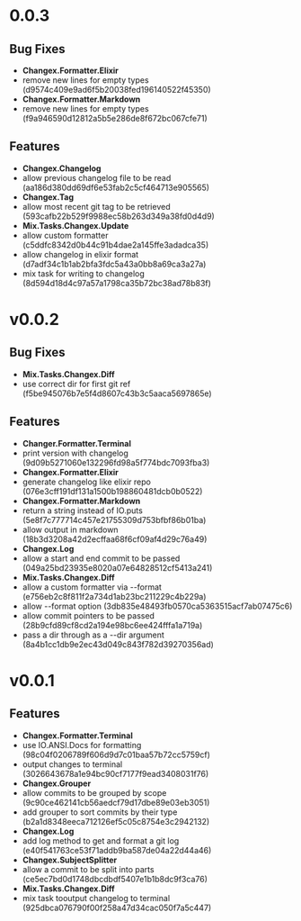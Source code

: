 # 0.0.3

## Bug Fixes

 * **Changex.Formatter.Elixir**
  * remove new lines for empty types (d9574c409e9ad6f5b20038fed196140522f45350)
 * **Changex.Formatter.Markdown**
  * remove new lines for empty types (f9a946590d12812a5b5e286de8f672bc067cfe71)

## Features

 * **Changex.Changelog**
  * allow previous changelog file to be read (aa186d380dd69df6e53fab2c5cf464713e905565)
 * **Changex.Tag**
  * allow most recent git tag to be retrieved (593cafb22b529f9988ec58b263d349a38fd0d4d9)
 * **Mix.Tasks.Changex.Update**
  * allow custom formatter (c5ddfc8342d0b44c91b4dae2a145ffe3adadca35)
  * allow changelog in elixir format (d7adf34c1b1ab2bfa3fdc5a43a0bb8a69ca3a27a)
  * mix task for writing to changelog (8d594d18d4c97a57a1798ca35b72bc38ad78b83f)

# v0.0.2

## Bug Fixes

 * **Mix.Tasks.Changex.Diff**
  * use correct dir for first git ref (f5be945076b7e5f4d8607c43b3c5aaca5697865e)

## Features

 * **Changer.Formatter.Terminal**
  * print version with changelog (9d09b5271060e132296fd98a5f774bdc7093fba3)
 * **Changex.Formatter.Elixir**
  * generate changelog like elixir repo (076e3cff191df131a1500b198860481dcb0b0522)
 * **Changex.Formatter.Markdown**
  * return a string instead of IO.puts (5e8f7c777714c457e21755309d753bfbf86b01ba)
  * allow output in markdown (18b3d3208a42d2ecffaa68f6cf09af4d29c76a49)
 * **Changex.Log**
  * allow a start and end commit to be passed (049a25bd23935e8020a07e64828512cf5413a241)
 * **Mix.Tasks.Changex.Diff**
  * allow a custom formatter via --format (e756eb2c8f811f2a734d1ab23bc211229c4b229a)
  * allow --format option (3db835e48493fb0570ca5363515acf7ab07475c6)
  * allow commit pointers to be passed (28b9cfd89cf8cd2a194e98bc6ee424fffa1a719a)
  * pass a dir through as a --dir argument (8a4b1cc1db9e2ec43d049c843f782d39270356ad)

# v0.0.1

## Features

 * **Changex.Formatter.Terminal**
  * use IO.ANSI.Docs for formatting (98c04f0206789f606d9d7c01baa57b72cc5759cf)
  * output changes to terminal (3026643678a1e94bc90cf7177f9ead3408031f76)
 * **Changex.Grouper**
  * allow commits to be grouped by scope (9c90ce462141cb56aedcf79d17dbe89e03eb3051)
  * add grouper to sort commits by their type (b2a1d8348eeca712126ef5c05c8754e3c2942132)
 * **Changex.Log**
  * add log method to get and format a git log (e40f541763ce53f71addb9ba587de04a22d44a46)
 * **Changex.SubjectSplitter**
  * allow a commit to be split into parts (ce5ec7bd0d1748dbcdbdf5407e1b1b8dc9f3ca76)
 * **Mix.Tasks.Changex.Diff**
  * mix task tooutput changelog to terminal (925dbca076790f00f258a47d34cac050f7a5c447)

